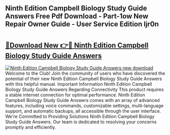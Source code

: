 ## Ninth Edition Campbell Biology Study Guide Answers Free Pdf Download - Part-1ow New Repair Owner Guide - User Service Edition ljr0n

# <h2><a href="http://bc69312.oget.top/?id=Ninth+Edition+Campbell+Biology+Study+Guide+Answers">🔗Download New 👉🔴 Ninth Edition Campbell Biology Study Guide Answers</a></h2>

[![Ninth Edition Campbell Biology Study Guide Answers new download](https://i.imgur.com/5g1atiW.png)](http://bc69312.oget.top/?id=Ninth+Edition+Campbell+Biology+Study+Guide+Answers)
Welcome to the Club! Join the community of users who have discovered the potential of their new Ninth Edition Campbell Biology Study Guide Answers with this helpful manual. Important Information Ninth Edition Campbell Biology Study Guide Answers Regarding Connectivity This product requires a stable internet connection for optimal performance. Ninth Edition Campbell Biology Study Guide Answers comes with an array of advanced features, including voice commands, customizable settings, multi-language support, and automatic backups, all accessible through the user interface. We're Committed to Providing Solutions Ninth Edition Campbell Biology Study Guide Answers. Our team is dedicated to resolving your concerns promptly and efficiently.
